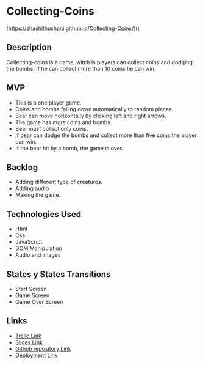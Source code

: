 # Collecting-Coins

[https://shashithushani.github.io/Collecting-Coins/]()

## Description

Collecting-coins is a game, witch is players can collect coins and dodging the bombs. If he can collect more than 10 coins he can win.

## MVP

- This is a one player game.
- Coins and bombs falling down automatically to random places.
- Bear can move horizontally by clicking left and right arrows.
- The game has more coins and bombs.
- Bear must collect only coins.
- If bear can dodge the bombs and collect more than five coins the player can win.
- If the bear hit by a bomb, the game is over.

## Backlog

- Adding different type of creatures.
- Adding audio
- Making the game.

## Technologies Used

- Html
- Css
- JavaScript
- DOM Manipulation
- Audio and images

## States y States Transitions

- Start Screen
- Game Screen
- Game Over Screen

## Links

- [Trello Link](https://trello.com/b/uPSmBDBu/collecting-coins)
- [Slides Link](https://docs.google.com/presentation/d/1a7rFBIMElyrn9zp956gtWyYABkj7imveL8wpuyo_DsE/edit#slide=id.g25630a71e36_0_28)
- [Github repository Link](https://github.com/Shashithushani/Collecting-Coins)
- [Deployment Link](https://shashithushani.github.io/Collecting-Coins/)
